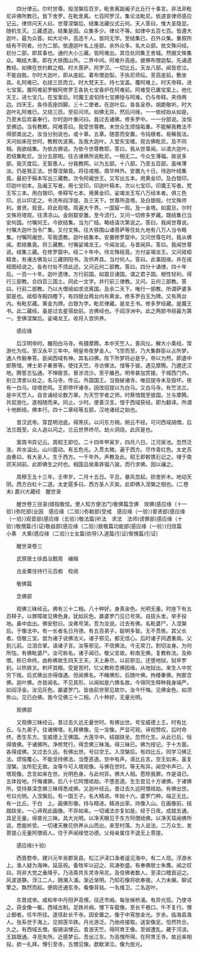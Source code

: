 <!-- { "loadSidebar": true } -->
　　四分律云。尔时世尊。般涅槃后百岁。毗舍离跋阇子比丘行十事言。非法非毗尼非佛所教已。皆下舍罗。在毗舍离。七百阿罗汉。集论法毗尼。依道宣律师感应记云。律师问天人曰。世尊涅槃后。结集法藏仪式云何。天人答曰。惟大圣隐显。随机生灭。三藏遗迹。结集是因。众集多少。律论不等。如律中五百七百。皆遵大迦叶。最为众首。如大论中。高选千人。皆同无学。至结集已。召外众集。重叙所结有不同者。分为二部。依遵迦叶名上座部。余外众多。名大众部。依文殊问经。初分二部。即其事也。通约大小三藏。皆阿难出。其住处同集王舍城。然据文殊集众。略结大乘。即在大铁围山外。二界中间。阿难升高座。披佛布僧迦梨。先诵遗教经。如佛在世约敕之相。时大菩萨。阿罗汉。一切比丘。天龙八部。闻皆悲泣。不能自胜。尔时大迦叶。即从座起。着布僧迦梨。手执尼师坛。至高座前。敷坐具。礼阿难已。右绕三匝而立。时大梵天王。持七宝盖。覆阿难上。时天帝释。进七宝案。置阿难前罗睺阿修罗王各执七宝香炉在阿难前。阿难受已置宝案上。他化天王。进七宝几。在宝案后。时魔王波旬持七宝拂授与阿难。仍与帝释。夹侍两边。四天王。各侍高座四脚。三十二使者。在迦叶后。各各呈恭。胡跪敬听。时大迦叶礼阿难已。又绕三匝。至前问讯。如佛无异。然后问缘。一一依经始从如是。乃至末后欢喜奉行。尔时迦叶重问曰。我过去诸佛。修多罗中。一一分部说。汝恒至佛边。当有教敕。阿难答曰。我受世尊教。末世众生烦恼垢重。不能解我教法不得部类出之。汝当分别说也。或十章。五章。随意而安置。令钝根者。易解我法。天问如来在世时。教敕优波离。及我大迦叶。入堂东宝楼。观古佛毗尼。及不同相。我欲结集。为依古佛说。为依今世尊教耶。答曰。我从世尊闻。以语大迦叶。若结集毗尼。当分五部相。往古诸佛所说毗尼。一相无二。今众生薄福。故说多部。我灭度后。无智愚人。分我教网。以为五部。十八部。乃至五百部。虽味薄淡。仍是我正法。世尊涅槃竟。将往戒檀。南华林外。安置九十日。待迦叶结集竟。最初于稿本写出三藏教。次令阿阇世王。又写出五本。用黄金印。及白银印。印迦叶初本。及阇王写者。用七宝印。印迦叶稿本。次以七宝印。印魔王写者。梵王写三本。用白银印。帝释写七本。用黄金印。娑竭龙王写八万经本者。俱三色印。总以印定之。令流布阎浮提。及三天下。世尊所造塔。及白银观。付文殊师利。普贤。观音。将此观塔。周遍大千界。一国留一观。及一金塔。如震旦。尔时文殊将塔观。往清凉山。金刚窟安置。至今流行。又问一切修多罗藏。既结集已当安何国。付嘱何王。今欲结集。当为广结。略结请次第说之。答曰。我闻世尊说。付嘱大迦叶当令广集。又付文殊。往大铁围山诸菩萨等住处九地有八万人当令略集。付嘱阿阇世。写我遗教。迦叶结集本。安置修罗窟中。又问世尊在时。我从佛闻。若结集竟。将三藏教。付嘱娑竭龙王。今闻汝说。与昔闻异。答曰。我闻世尊说。结集三藏。在修罗窟中。经二十年中。待文殊结竟。方付娑竭龙王。又问祗桓精舍。有诸古佛及以三藏阴阳书。及供养具。当付何人。答曰。此事因缘。并在祗桓图经说之。各有付处不烦此述。又问云何二部教。答曰。四分十诵律。四十年后。一百一十年。迦叶遗律。方行前国。如震旦诸国。谓之君子国。根性轻利。得行三部教。合四百三国土。同此一文字。并行前三律教。又问。云何三部教。答曰。行前二部教。乃以大僧祗如求流离国。及余二天下。唯行一部教。所谓萨婆多部是也。祗桓寺殿四檐下。有四银台两台内有黄金。修多罗白玉为牌。又有两台内。有毗尼藏。黄金为牌。白银为字。毗尼律藏。是龙王书。修多罗经藏。是魔王书。此二藏经。虽是过去星宿劫前。古佛经也。于阎浮洲中。此之两部书经最为第一。至佛涅槃后。娑竭龙王。收将入宫供养。

　　感应缘

　　后汉明帝时。雒阳白马寺。有摄摩腾。本中天竺人。善风仪。解大小乘经。常游化为任。至汉永平三年中。明皇帝夜梦金人。飞空而至。乃大集群臣以占所梦。通人传毅奉答。臣闻西域有神。其名曰佛。陛下所梦将必是乎。帝以为然。即遣中郎蔡愔。博士弟子秦景等。使往天竺。寻访佛法。愔等于彼。遇见摩腾。乃邀还汉地。腾誓志弘通。不惮疲苦。冒涉流沙。至乎雒邑。明帝甚加赏接。于城西门外。别立清舍以处之。名马寺。传云。外国国王。当毁破诸寺。唯招提寺未及毁坏。夜有一白马。绕塔悲鸣。王即停坏诸寺。因改招提以为白马。又白马寺。有竺法兰。是中天竺人。自言诵经论数万章。为天竺学者之师。时蔡愔既至彼国。兰与摩腾。共契游化。遂相随而来。同止。少时。便善汉言。愔于西域获经。即为翻译。所谓十地断结。佛本行。四十二章经等五部。汉地诸经之始也。

　　昔汉武帝。穿昆明池底。得黑灰。以问东方朔。朔云不经。可问西域胡僧。后法兰既至。众人追以问之。兰云世界终尽。劫火洞烧。此灰是也。

　　案周书异记云。周昭王即位。二十四年甲寅岁。四月八日。江河泉池。忽然泛涨。井水溢出。山川震动。有五色光。入贯太微。遍于西方。尽作青红色。太史苏由奏曰。有大圣人。生于西方。一千年外。声教及此。昭王即敕镌石记之。埋于南郊天祠前。此即佛生之时也。相国吕侯乘骅骝八骏。而行求佛。因以禳之。

　　周穆王五十三年。壬申岁。二月十五日。平旦。暴风忽起。损舍折木。地动天阴。西方白虹十二道。太史扈多曰。西方圣人灭矣。此即佛入涅槃之相也。(二卷末)
嘉兴大藏经　醒世录


　　醒世卷三目录(缕指敬信。使人知方便法门)敬佛篇念佛　观佛(感应缘（十一验）)弥陀部(业因　感应缘（二验）)弥勒部(受戒　感应缘（一验）)普贤部(感应缘（一验）)观音部(感应缘（五验）)敬法篇(听法　求法　法师)谤罪部(感应缘（十验）)敬僧篇(引证)敬益部(感应缘（二验）)致敬篇功能部(感应缘（一验）)归信篇　小乘　大乘(感应缘（二验）)士女篇(劝导)入道篇(引证)惭愧篇(引证)

　　醒世录卷三

　　武原居士徐昌治觐周　编辑

　　古金粟住持行元百痴　校阅

　　敬佛篇

　　念佛部

　　观佛三昧经云。佛有三十二相。八十种好。身真金色。光明无量。时座下有五百释子。以罪障故见佛色身。犹如灰色。嬴婆罗门见已号哭。自拔头发。举手投地。鼻中血出。佛安慰曰。汝弗号哭。吾为汝说。过去有佛。名毗婆尸。入涅槃后。于像法中。有一长者名日月德。有五百弟子。聪明多智。无不贯练。其父长者。信敬三宝。尝为诸子说佛法义。诸子邪见。都无信心。后时诸子同遇重病。父到儿前。泣泪合掌。语诸子言。汝等邪见。不信佛法。今无常刀。割切汝身。为何所怙。有佛毗婆尸。汝可称名。诸子闻已。敬父言故。称南无佛。复教称法。及称僧。称已命终。由称佛故生四天王天。天上寿尽。以前邪见。还堕地狱。狱卒罗刹。以热铁叉。刺坏其眼。受是苦时。忆父教称念佛因缘。从地狱出。来生人中贫穷下贱。后式佛出亦得值遇。但闻佛名。不睹佛形。后随叶佛。拘楼秦佛。拘那含佛。迦叶佛。亦皆闻名。不见其形。以闻如是六佛名故。今得同生释种我身端严。如阎浮金。汝见灰色。嬴婆罗门。皆由前世邪见故尔。汝今忏悔。见佛金色。如须弥山。见已白佛。我今见佛三十二相。八十种好。无量光明。

　　观佛部

　　又观佛三昧经云。昔过去久远无量世时。有佛出世。号宝威德上王。时有比丘。与九弟子。往诸佛塔。礼拜佛像。见一宝像。严显可观。谛视赞叹。后时命终。悉生东方。宝威德上王佛国。大莲华中。结跏趺坐。忽然化生。从此已后。恒得值佛。于诸佛所。净修梵行。得念佛三昧海。得三昧已。佛为授记。于十方面。各得成佛。又过去久远。有佛出世。号曰空王。入涅槃后。有四比丘。同学习佛正法。烦恼覆心。不能坚持佛法。当堕恶道。空中有声。语比丘言。空王如来。虽复涅槃。汝所犯无救。汝等今可入塔观像。与佛在世时。等无有异。闻空中声已。入塔观像。念言如来在世。光明色身。与此何异。佛大人相。愿除我罪。作是语已。五体投地。忏悔诸罪。后八十亿阿僧祗劫。不堕恶道。生生尝见十方诸佛。于诸佛所。受持甚深念佛三昧得悉成佛。又迦叶经云。昔过去久远阿僧祗劫。有佛出世。号曰光明。入涅槃后。有一国王子。名大精进。年始十六。婆罗门种。端正无比。有一比丘。于白　上。画佛形像。持与精进。精进出家。持像入山。在画像前。结跏趺坐。一心谛观此画像。不异如来。一切诸法亦复如是。经于日夜。成就五通。具足无量。得普光三昧。具大光明。以净天眼见于东方阿僧祗佛。以净天耳闻佛所说。悉能听受。一切诸天散花供养从山而出。来至村落。为人说法。二万众生。发菩提心无量阿僧祗人。住于声闻缘觉功德。父母亲属住不退无上菩提。

　　感应缘(十验)

　　西晋愍帝。建兴元年吴郡吴县。松江沪渎口渔者遥见海中。有二人现。浮游水上。渔人疑为海神。延巫祝。备牲牢以迎之。风涛弥盛。有奉佛居士朱膺。闻之叹曰。将非大觉之垂降乎。乃洁斋共东灵寺帛尼。及信佛者数人。至渎口稽首迎之。风波遂静。浮江二人。随潮入浦。渐近渐明。乃知石像将欲奉接。人力未展。聊试擎之。飘然而起。便舆还通玄寺。看像背铭。一名维卫。二名迦叶。

　　东晋成帝。咸和年中丹阳尹高悝。往还市阙。每张候桥浦。有异光现。乃使寻之。获金像一躯。西域古制。足跌并阙。悝下车载像。至长干巷口。牛不复行。悝止御者。任牛所往。遂径赴长干寺。因安置之。像于中宵放金光。岁余。临海县渔人。张系世于海上。见铜莲华跌。丹光游泛。乃驰舟接取。送安像足。恰然符合。久之。有西域五僧。振锡诣悝云。昔游天竺。得阿育王像。至邺遭乱。藏于河滨。王路既通。寻觅失所。近感梦云。吾出江东。为高悝所得。在阿育王寺。故远来相投。欲一礼拜。悝引至寺。五僧见像。歔欷涕泣。像为放光。

